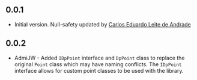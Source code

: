 ## 0.0.1

- Initial version. Null-safety updated by [Carlos Eduardo Leite de Andrade](https://github.com/caduandrade)

## 0.0.2 

- AdmiJW - Added `IDpPoint` interface and `DpPoint` class to replace the original `Point` class which may have
    naming conflicts. The `IDpPoint` interface allows for custom point classes to be used with the library.